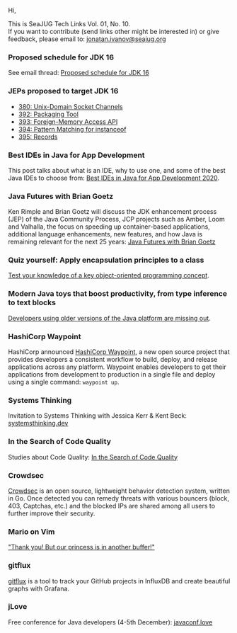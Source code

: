 Hi,

This is SeaJUG Tech Links Vol. 01, No. 10.  
If you want to contribute (send links other might be interested in) or give feedback, please email to: [jonatan.ivanov@seajug.org](mailto:jonatan.ivanov@seajug.org)

### Proposed schedule for JDK 16

See email thread: [Proposed schedule for JDK 16](https://mail.openjdk.java.net/pipermail/jdk-dev/2020-October/004862.html)

### JEPs proposed to target JDK 16

- [380: Unix-Domain Socket Channels](https://mail.openjdk.java.net/pipermail/jdk-dev/2020-October/004869.html)
- [392: Packaging Tool](https://mail.openjdk.java.net/pipermail/jdk-dev/2020-October/004872.html)
- [393: Foreign-Memory Access API](https://mail.openjdk.java.net/pipermail/jdk-dev/2020-October/004874.html)
- [394: Pattern Matching for instanceof](https://mail.openjdk.java.net/pipermail/jdk-dev/2020-October/004877.html)
- [395: Records](https://mail.openjdk.java.net/pipermail/jdk-dev/2020-October/004870.html)

### Best IDEs in Java for App Development

This post talks about what is an IDE, why to use one, and some of the best Java IDEs to choose from: [Best IDEs in Java for App Development 2020](https://dzone.com/articles/best-ides-in-java-for-app-development-2020).

### Java Futures with Brian Goetz

Ken Rimple and Brian Goetz will discuss the JDK enhancement process (JEP) of the Java Community Process, JCP projects such as Amber, Loom and Valhalla, the focus on speeding up container-based applications, additional language enhancements, new features, and how Java is remaining relevant for the next 25 years:
[Java Futures with Brian Goetz](https://www.youtube.com/watch?v=S-YaMiN6yxk)

### Quiz yourself: Apply encapsulation principles to a class

[Test your knowledge of a key object-oriented programming concept](https://blogs.oracle.com/javamagazine/quiz-yourself-apply-encapsulation-principles-to-a-class).

### Modern Java toys that boost productivity, from type inference to text blocks

[Developers using older versions of the Java platform are missing out](https://blogs.oracle.com/javamagazine/modern-java-toys-that-boost-productivity-from-type-inference-to-text-blocks).

### HashiCorp Waypoint

HashiCorp announced [HashiCorp Waypoint](https://www.waypointproject.io/), a new open source project that provides developers a consistent workflow to build, deploy, and release applications across any platform. Waypoint enables developers to get their applications from development to production in a single file and deploy using a single command: `waypoint up`.

### Systems Thinking

Invitation to Systems Thinking with Jessica Kerr & Kent Beck: [systemsthinking.dev](https://systemsthinking.dev/)

### In the Search of Code Quality

Studies about Code Quality: [In the Search of Code Quality](https://www.infoq.com/articles/search-code-quality)

### Crowdsec

[Crowdsec](https://github.com/crowdsecurity/crowdsec) is an open source, lightweight behavior detection system, written in Go. Once detected you can remedy threats with various bouncers (block, 403, Captchas, etc.) and the blocked IPs are shared among all users to further improve their security.

### Mario on Vim

["Thank you! But our princess is in another buffer!"](https://github.com/rbtnn/vim-mario)

### gitflux

[gitflux](https://github.com/muesli/gitflux) is a tool to track your GitHub projects in InfluxDB and create beautiful graphs with Grafana.

### jLove

Free conference for Java developers (4-5th December): [javaconf.love](https://javaconf.love/)
